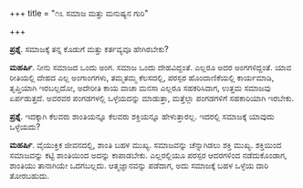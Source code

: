 +++
title = "೧೩ ಸಮಾಜ ಮತ್ತು ಮನುಷ್ಯನ ಗುರಿ"

+++

**ಪ್ರಶ್ನೆ**.  ಸಮಾಜಕ್ಕೆ ತನ್ನ ಕೊಡುಗೆ ಮತ್ತು ಕರ್ತವ್ಯವೂ ಹೇಗಿರಬೇಕು?

**ಮಹರ್ಷಿ**.  ನೀನು ಸಮಾಜದ ಒಂದು ಅಂಗ.  ಸಮಾಜ ಒಂದು ದೇಹವಿದ್ದಂತೆ.  ಎಲ್ಲರೂ ಅದರ ಅಂಗಗಳಿದ್ದಂತೆ. ಯಾವ ರೀತಿಯಲ್ಲಿ ದೇಹದ ಎಲ್ಲ ಅಂಗಾಂಗಗಳು, ತಮ್ಮತಮ್ಮ ಕೆಲಸದಲ್ಲಿ, ಪರಸ್ಪರ ಹೊಂದಾಣಿಕೆಯಲ್ಲಿ ಕಾರ್ಯಮಾಡಿ, ತೃಪ್ತಿಯಾಗಿ ಇರಬಲ್ಲದೋ, ಅದೇರೀತಿ ಕಾಯ ವಾಚಾ ಮನಸಾ ಎಲ್ಲರೂ ಸಹಕರಿಸಿದಾಗ, ಉತ್ತಮ ಸಮಾಜವು ಏರ್ಪಡುತ್ತದೆ. ಅವರವರ ಪಂಗಡಗಳಲ್ಲಿ ಒಳ್ಳೆಯದನ್ನು ಮಾಡುತ್ತಾ, ಮತ್ತೆಲ್ಲಾ ಪಂಗಡಗಳಿಗೆ ಸಹಕಾರಿಯಾಗಿ ಇರಬೇಕು.

**ಪ್ರಶ್ನೆ**.  ಇದಕ್ಕಾಗಿ ಕೆಲವರು ಶಾಂತಿಯನ್ನೂ ಕೆಲವರು ಶಕ್ತಿಯನ್ನೂ ಹೇಳುತ್ತಾರಲ್ಲ. ಇದರಲ್ಲಿ ಸಮಾಜಕ್ಕೆ ಯಾವುದು ಒಳ್ಳೆಯದು?

**ಮಹರ್ಷಿ**. ವೈಯುಕ್ತಿಕ ಜೀವನದಲ್ಲಿ, ಶಾಂತಿ ಬಹಳ ಮುಖ್ಯ. ಸಮಾಜವನ್ನು ಚೆನ್ನಾಗಿಡಲು ಶಕ್ತಿ ಮುಖ್ಯ.  ಶಕ್ತಿಯಿಂದ ಸಮಾಜವನ್ನು ಕಟ್ಟಿ ಶಾಂತಿಯಿಂದ ಅದನ್ನು ಕಾಪಾಡಬೇಕು. ಎಲ್ಲರಲ್ಲಿಯೂ ಪರಸ್ಪರ ಆದರಗಳಿಂದ ನಡೆದುಕೊಂಡಾಗ, ಶಾಂತಿಯು ತಾನಾಗಿಯೇ ಒದಗಬಲ್ಲದು. ಆತ್ಮಜ್ಞಾನವನ್ನು ಪಡೆದಾಗ, ಅದು ಸಮಾಜಕ್ಕೆ ಬಹಳ ಒಳ್ಳೆಯ ದಾರಿ ತೋರಬಹುದು.

